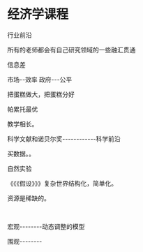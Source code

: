 # 经济学课程

行业前沿

所有的老师都会有自己研究领域的一些融汇贯通

信息差

市场--效率 政府---公平

把蛋糕做大，把蛋糕分好

帕累托最优

教学相长。

科学文献和诺贝尔奖------------科学前沿

买数据。。

自然实验

《《《假设》》》复杂世界结构化，简单化。

资源是稀缺的。

‍

宏观--------动态调整的模型

围观--------
